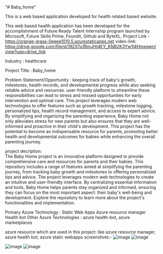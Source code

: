 "# Baby_home" 

This is a web based application developed for health related based website.

This web based health application has been developed for the accomplishment of Future Ready Talent Internship program launched by Microsoft, Future Skills Prime, Foundit, Github and ByteXL.
Project Link - 
https://orange-grass-0eeee1010.5.azurestaticapps.net
video-link: https://drive.google.com/file/d/19ZXTu1BmJHt4EY_KNB2K3Yw1l4Hmeqwn/view?usp=drive_link

Industry :
healthcare


Project Title :
Baby_home

Problem Statement/Opportunity :
 keeping track of  baby's growth, milestones, health records, and developmental progress while also seeking reliable advice and resources. user-friendly platform to streamline these responsibilities can lead to stress and missed opportunities for early intervention and optimal care.
This project leverages modern web technologies to offer features such as growth tracking, milestone logging, personalized tips, health record management, and access to expert advice. By simplifying and organizing the parenting experience, Baby Home not only alleviates stress for new parents but also ensures that they are well-informed and proactive in their child's development. This project has the potential to become an indispensable resource for parents, promoting better health and developmental outcomes for babies while enhancing the overall parenting journey.

project decription:  
The Baby Home project is an innovative platform designed to provide comprehensive care and resources for parents and their babies. This repository includes a range of features aimed at simplifying the parenting journey, from tracking baby growth and milestones to offering personalized tips and advice. The project leverages modern web technologies to create an intuitive and user-friendly interface. By centralizing essential information and tools, Baby Home helps parents stay organized and informed, ensuring they can focus on the most important aspect: their baby's well-being and development. Explore the repository to learn more about the project's functionalities and implementation.

Primary Azure Technology :
Static Web Apps
Azure resource manager
Health bot
Other Azure Technologies : azure health-bot, azure marketplaces

azure resource which are used in this project: like azure resource manager, azure health bot, azure static webapps
screenshots:-
![image](https://github.com/hemendra7668/Baby_home/assets/104755850/0310ea92-aad2-4bc5-8f78-a388804f4eda)
![image](https://github.com/hemendra7668/Baby_home/assets/104755850/3f2337fe-c4dd-4af4-a1c7-5b4e407f80a0)

![image](https://github.com/hemendra7668/Baby_home/assets/104755850/a52d0a50-9095-440a-af5a-7f9bdb2b2825)
![image](https://github.com/hemendra7668/Baby_home/assets/104755850/91064f5d-ac73-454b-b276-33c685df0910)





